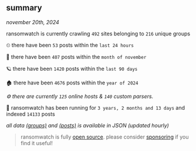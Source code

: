 
## summary
_november 20th, 2024_

ransomwatch is currently crawling `492` sites belonging to `216` unique groups

⏲ there have been `53` posts within the `last 24 hours`

🦈 there have been `407` posts within the `month of november`

🪐 there have been `1420` posts within the `last 90 days`

🏚 there have been `4676` posts within the `year of 2024`

_⚙️ there are currently `125` online hosts & `140` custom parsers._

🦕 ransomwatch has been running for `3 years, 2 months and 13 days` and indexed `14133` posts

_all data  [(groups)](http://ransomwhat.telemetry.ltd/groups) and [(posts)](http://ransomwhat.telemetry.ltd/posts) is available in JSON (updated hourly)_

> ransomwatch is fully [open source](https://github.com/joshhighet/ransomwatch#ransomwatch--). please consider [sponsoring](https://github.com/sponsors/joshhighet) if you find it useful!
